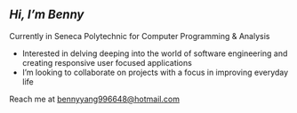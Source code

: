 ## ___Hi, I’m Benny___
Currently in Seneca Polytechnic for Computer Programming & Analysis
* Interested in delving deeping into the world of software engineering and creating responsive user focused applications
* I’m looking to collaborate on projects with a focus in improving everyday life 

Reach me at bennyyang996648@hotmail.com

